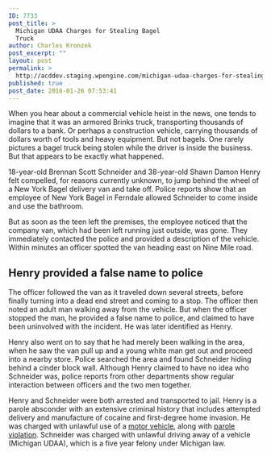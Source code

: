```yaml
---
ID: 7733
post_title: >
  Michigan UDAA Charges for Stealing Bagel
  Truck
author: Charles Kronzek
post_excerpt: ""
layout: post
permalink: >
  http://acddev.staging.wpengine.com/michigan-udaa-charges-for-stealing-bagel-truck.html
published: true
post_date: 2016-01-26 07:53:41
---
```

When you hear about a commercial vehicle heist in the news, one tends to imagine that it was an armored Brinks truck, transporting thousands of dollars to a bank. Or perhaps a construction vehicle, carrying thousands of dollars worth of tools and heavy equipment. But not bagels. One rarely pictures a bagel truck being stolen while the driver is inside the business. But that appears to be exactly what happened.<!--more-->

<span style="font-weight: 400;">18-year-old Brennan Scott Schneider and 38-year-old Shawn Damon Henry felt compelled, for reasons currently unknown, to jump behind the wheel of a New York Bagel delivery van and take off. Police reports show that an employee of New York Bagel in Ferndale allowed Schneider to come inside and use the bathroom.</span>

But as soon as the teen left the premises, the employee noticed that the company van, which had been left running just outside, was gone. They immediately contacted the police and provided a description of the vehicle. Within minutes an officer spotted the van heading east on Nine Mile road.

<h2>Henry provided a false name to police</h2>

<span style="font-weight: 400;">The officer followed the van as it traveled down several streets, before finally turning into a dead end street and coming to a stop. The officer then noted an adult man walking away from the vehicle. But when the officer stopped the man, he provided a false name to police, and claimed to have been uninvolved with the incident. He was later identified as Henry.</span>

<span style="font-weight: 400;">Henry also went on to say that he had merely been walking in the area, when he saw the van pull up and a young white man get out and proceed into a nearby store. Police searched the area and found Schneider hiding behind a cinder block wall. Although Henry claimed to have no idea who Schneider was, police reports from other departments show regular interaction between officers and the two men together.</span>

<span style="font-weight: 400;">Henry and Schneider were both arrested and transported to jail. Henry is a parole absconder with an extensive criminal history that includes attempted delivery and manufacture of cocaine and first-degree home invasion. He was charged with unlawful use of a <a href="http://acddev.staging.wpengine.com/motor-vehicle-charges.html" target="_blank">motor vehicle</a>, along with <a href="http://acddev.staging.wpengine.com/probation-violations.html" target="_blank">parole violation</a>. Schneider was charged with unlawful driving away of a vehicle (Michigan UDAA), which is a five year felony under Michigan law.</span>